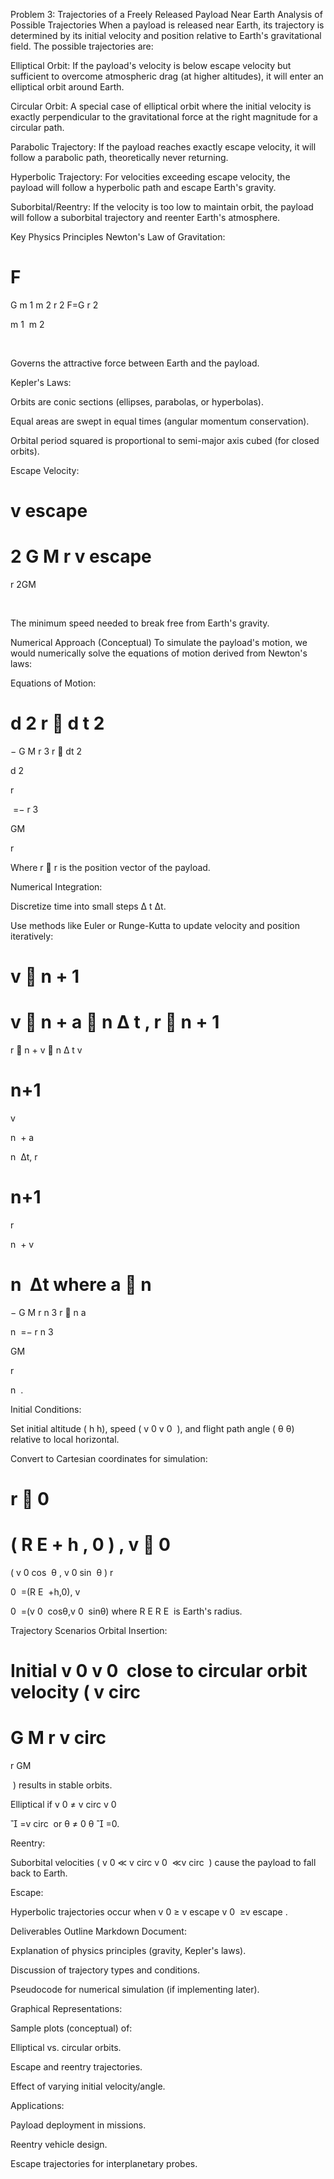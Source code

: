 Problem 3: Trajectories of a Freely Released Payload Near Earth
Analysis of Possible Trajectories
When a payload is released near Earth, its trajectory is determined by its initial velocity and position relative to Earth's gravitational field. The possible trajectories are:

Elliptical Orbit: If the payload's velocity is below escape velocity but sufficient to overcome atmospheric drag (at higher altitudes), it will enter an elliptical orbit around Earth.

Circular Orbit: A special case of elliptical orbit where the initial velocity is exactly perpendicular to the gravitational force at the right magnitude for a circular path.

Parabolic Trajectory: If the payload reaches exactly escape velocity, it will follow a parabolic path, theoretically never returning.

Hyperbolic Trajectory: For velocities exceeding escape velocity, the payload will follow a hyperbolic path and escape Earth's gravity.

Suborbital/Reentry: If the velocity is too low to maintain orbit, the payload will follow a suborbital trajectory and reenter Earth's atmosphere.

Key Physics Principles
Newton's Law of Gravitation:

F
=
G
m
1
m
2
r
2
F=G 
r 
2
 
m 
1
​
 m 
2
​
 
​
 
Governs the attractive force between Earth and the payload.

Kepler's Laws:

Orbits are conic sections (ellipses, parabolas, or hyperbolas).

Equal areas are swept in equal times (angular momentum conservation).

Orbital period squared is proportional to semi-major axis cubed (for closed orbits).

Escape Velocity:

v
escape
=
2
G
M
r
v 
escape
​
 = 
r
2GM
​
 
​
 
The minimum speed needed to break free from Earth's gravity.

Numerical Approach (Conceptual)
To simulate the payload's motion, we would numerically solve the equations of motion derived from Newton's laws:

Equations of Motion:

d
2
r
⃗
d
t
2
=
−
G
M
r
3
r
⃗
dt 
2
 
d 
2
  
r
 
​
 =− 
r 
3
 
GM
​
  
r
 
Where 
r
⃗
r
  is the position vector of the payload.

Numerical Integration:

Discretize time into small steps 
Δ
t
Δt.

Use methods like Euler or Runge-Kutta to update velocity and position iteratively:

v
⃗
n
+
1
=
v
⃗
n
+
a
⃗
n
Δ
t
,
r
⃗
n
+
1
=
r
⃗
n
+
v
⃗
n
Δ
t
v
  
n+1
​
 = 
v
  
n
​
 + 
a
  
n
​
 Δt, 
r
  
n+1
​
 = 
r
  
n
​
 + 
v
  
n
​
 Δt
where 
a
⃗
n
=
−
G
M
r
n
3
r
⃗
n
a
  
n
​
 =− 
r 
n
3
​
 
GM
​
  
r
  
n
​
 .

Initial Conditions:

Set initial altitude (
h
h), speed (
v
0
v 
0
​
 ), and flight path angle (
θ
θ) relative to local horizontal.

Convert to Cartesian coordinates for simulation:

r
⃗
0
=
(
R
E
+
h
,
0
)
,
v
⃗
0
=
(
v
0
cos
⁡
θ
,
v
0
sin
⁡
θ
)
r
  
0
​
 =(R 
E
​
 +h,0), 
v
  
0
​
 =(v 
0
​
 cosθ,v 
0
​
 sinθ)
where 
R
E
R 
E
​
  is Earth's radius.

Trajectory Scenarios
Orbital Insertion:

Initial 
v
0
v 
0
​
  close to circular orbit velocity (
v
circ
=
G
M
r
v 
circ
​
 = 
r
GM
​
 
​
 ) results in stable orbits.

Elliptical if 
v
0
≠
v
circ
v 
0
​
 

=v 
circ
​
  or 
θ
≠
0
θ

=0.

Reentry:

Suborbital velocities (
v
0
≪
v
circ
v 
0
​
 ≪v 
circ
​
 ) cause the payload to fall back to Earth.

Escape:

Hyperbolic trajectories occur when 
v
0
≥
v
escape
v 
0
​
 ≥v 
escape
​
 .

Deliverables Outline
Markdown Document:

Explanation of physics principles (gravity, Kepler's laws).

Discussion of trajectory types and conditions.

Pseudocode for numerical simulation (if implementing later).

Graphical Representations:

Sample plots (conceptual) of:

Elliptical vs. circular orbits.

Escape and reentry trajectories.

Effect of varying initial velocity/angle.

Applications:

Payload deployment in missions.

Reentry vehicle design.

Escape trajectories for interplanetary probes.

